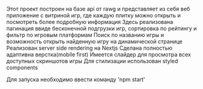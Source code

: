 
Этот проект построен на базе api от rawg и представляет из себя веб приложение с витриной игр, где каждую плитку можно открыть и посмотреть более подробную информация 
Здесь реализована пагинация ввиде бесконечной подгрузки игр, сортировка по рейтингу и фильтр по игровым платформам
Поиск по названию игры и возможность открыть найденную игру на динамической странице 
Реализован server side rendering на Nextjs
Сделана полностью адаптивна верстка(mobile first)
Имеется слайдер для просмотра всех доступных скриншотов игры
Для стилизации использован styled components

Для запуска необходимо ввести команду 'npm start'

